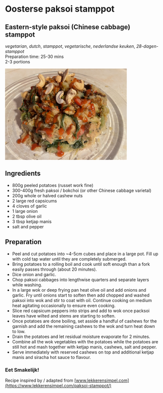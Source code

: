 # Oosterse paksoi stamppot
## Eastern-style paksoi (Chinese cabbage) stamppot
_vegetarian_, _dutch_, _stamppot_, _vegetarische_, _nederlandse keuken_, _28-dagen-stamppot_  
Preparation time: 25-30 mins  
2-3 portions  

<img src="images/dag-09_oosterse-paksoi-stamppot.JPG" width="400">  

## Ingredients
* 800g peeled potatoes (russet work fine)
* 300-400g fresh paksoi / bokchoi (or other Chinese cabbage varietal)
* 200g whole or halved cashew nuts
* 2 large red capsicums
* 4 cloves of garlic
* 1 large onion
* 2 tbsp olive oil
* 3 tbsp ketjap manis
* salt and pepper

## Preparation
* Peel and cut potatoes into ~4-5cm cubes and place in a large pot. Fill up with cold tap water until they are completely submerged. 
* Bring potatoes to a rolling boil and cook until soft enough than a fork easily passes through (about 20 minutes).
* Dice onion and garlic.
* Chop paksoi cabbages into lengthwise quarters and separate layers while washing. 
* In a large wok or deep frying pan heat olive oil and add onions and garlic. Fry until onions start to soften then add chopped and washed paksoi into wok and stir to coat with oil. Continue cooking on medium heat agitating occasionally to ensure even cooking.
* Slice red capsicum peppers into strips and add to wok once packsoi leaves have wilted and stems are starting to soften.
* Once potatoes are done boiling, set asside a handful of cashews for the garnish and add the remaining cashews to the wok and turn heat down to low.
* Drain the potatoes and let residual moisture evaporate for 2 minutes. 
* Combine all the wok vegetables with the potatoes  while the  potatoes are still hot and mash together with ketjap manis, cashews, salt and pepper.
* Serve immediately with reserved cashews on top and additional ketjap manis and siracha hot sauce to flavour.

### Eet Smakelijk!

Recipe inspired by / adapted from [www.lekkerensimpel.com](https://www.lekkerensimpel.com/paksoi-stamppot/)